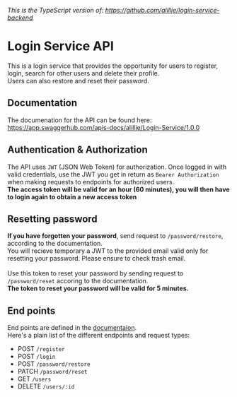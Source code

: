 <i>This is the TypeScript version of: https://github.com/alillje/login-service-backend</i>

# Login Service API

This is a login service that provides the opportunity for users to register, login, search for other users and delete their profile.
<br>
Users can also restore and reset their password.

## Documentation
The documenation for the API can be found here: https://app.swaggerhub.com/apis-docs/alillje/Login-Service/1.0.0

## Authentication & Authorization
The API uses `JWT` (JSON Web Token) for authorization. 
Once logged in with valid credentials, use the JWT you get in return as `Bearer Authorization` when making requests to endpoints for authorized users. 
<br>
<b>The access token will be valid for an hour (60 minutes), you will then have to login again to obtain a new access token</b>
<br>

## Resetting password 
**If you have forgotten your password**, send request to `/password/restore`, according to the documentation. 
<br>
You will recieve temporary a JWT to the provided email valid only for resetting your password.
Please ensure to check trash email.
<br>
<br>
Use this token to reset your password by sending request to `/password/reset` accoring to the documentation.
<br>
<b>The token to reset your password will be valid for 5 minutes.</b>

## End points
End points are defined in the <a href="https://app.swaggerhub.com/apis-docs/alillje/Login-Service/1.0.0">documentaion</a>.
<br>
Here's a plain list of the different endpoints and request types:
<br>

- POST `/register`
- POST `/login`
- POST `/password/restore`
- PATCH `/password/reset`
- GET `/users`
- DELETE `/users/:id`